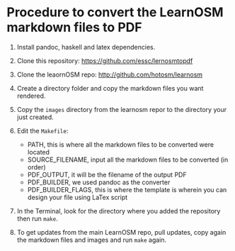 Procedure to convert the LearnOSM markdown files to PDF
=================

1. Install pandoc, haskell and latex dependencies.
2. Clone this repository: https://github.com/essc/lernosmtopdf 
3. Clone the leaornOSM repo: http://github.com/hotosm/learnosm
4. Create a  directory folder and copy the markdown files you want rendered.
5. Copy the `images` directory from the learnosm repor to the directory your just created.
6. Edit the `Makefile`:
	- PATH, this is where all the markdown files to be converted were located
	- SOURCE_FILENAME, input all the markdown files to be converted (in order)
	- PDF_OUTPUT, it will be the filename of the output PDF
	- PDF_BUILDER, we used pandoc as the converter
	- PDF_BUILDER_FLAGS, this is where the template is wherein you can design your file using LaTex script

7. In the Terminal, look for the directory where you added the repository then run `make`. 
8. To get updates from the main LearnOSM repo, pull updates, copy again the markdown files and images and run `make` again.
 
